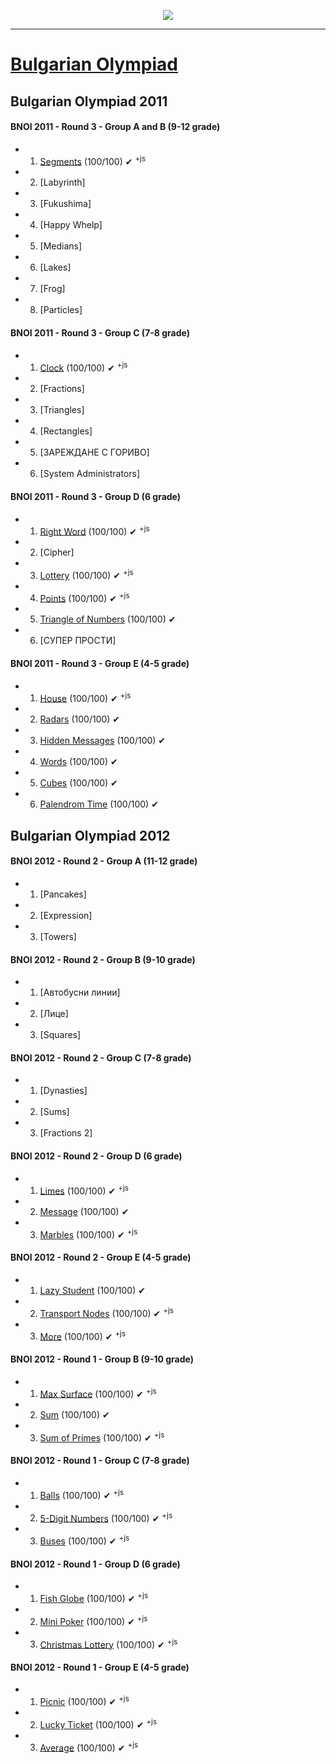 <p align="center"><a href="http://academy.telerik.com/"><img src="http://telerikacademy.com/Content/Images/Header.png" /></a></p>

---

[Bulgarian Olympiad](http://bgcoder.com/Contests/List/ByCategory/32/Bulgarian-Olympiad)
==================

## Bulgarian Olympiad 2011

#### BNOI 2011 - Round 3 - Group A and B (9-12 grade)
 * 01. [Segments](https://github.com/Termininja/BGCoder/tree/master/Bulgarian%20Competitions/BNOI%20-%20Group%20A%20and%20B/Segments) (100/100) ✔ <sup>+js</sup>
 * 02. [Labyrinth]
 * 03. [Fukushima]
 * 04. [Happy Whelp]
 * 05. [Medians]
 * 06. [Lakes]
 * 07. [Frog]
 * 08. [Particles]

#### BNOI 2011 - Round 3 - Group C (7-8 grade) 
 * 01. [Clock](https://github.com/Termininja/BGCoder/tree/master/Bulgarian%20Competitions/BNOI%20-%20Group%20C/Clock) (100/100) ✔ <sup>+js</sup>
 * 02. [Fractions]
 * 03. [Triangles]
 * 04. [Rectangles]
 * 05. [ЗАРЕЖДАНЕ С ГОРИВО]
 * 06. [System Administrators]

#### BNOI 2011 - Round 3 - Group D (6 grade)
 * 01. [Right Word](https://github.com/Termininja/BGCoder/tree/master/Bulgarian%20Competitions/BNOI%20-%20Group%20D/Right%20Word) (100/100) ✔ <sup>+js</sup>
 * 02. [Cipher]
 * 03. [Lottery](https://github.com/Termininja/BGCoder/tree/master/Bulgarian%20Competitions/BNOI%20-%20Group%20D/Lottery) (100/100) ✔ <sup>+js</sup>
 * 04. [Points](https://github.com/Termininja/BGCoder/tree/master/Bulgarian%20Competitions/BNOI%20-%20Group%20D/Points) (100/100) ✔ <sup>+js</sup>
 * 05. [Triangle of Numbers](https://github.com/Termininja/BGCoder/tree/master/Bulgarian%20Competitions/BNOI%20-%20Group%20D/Triangle%20of%20Numbers) (100/100) ✔
 * 06. [СУПЕР ПРОСТИ]

#### BNOI 2011 - Round 3 - Group E (4-5 grade)
 * 01. [House](https://github.com/Termininja/BGCoder/tree/master/Bulgarian%20Competitions/BNOI%20-%20Group%20E/House) (100/100) ✔ <sup>+js</sup>
 * 02. [Radars](https://github.com/Termininja/BGCoder/tree/master/Bulgarian%20Competitions/BNOI%20-%20Group%20E/Radars) (100/100) ✔
 * 03. [Hidden Messages](https://github.com/Termininja/BGCoder/tree/master/Bulgarian%20Competitions/BNOI%20-%20Group%20E/Hidden%20Messages) (100/100) ✔
 * 04. [Words](https://github.com/Termininja/BGCoder/tree/master/Bulgarian%20Competitions/BNOI%20-%20Group%20E/Words) (100/100) ✔
 * 05. [Cubes](https://github.com/Termininja/BGCoder/tree/master/Bulgarian%20Competitions/BNOI%20-%20Group%20E/Cubes) (100/100) ✔
 * 06. [Palendrom Time](https://github.com/Termininja/BGCoder/tree/master/Bulgarian%20Competitions/BNOI%20-%20Group%20E/Palendrom%20Time) (100/100) ✔


## Bulgarian Olympiad 2012

#### BNOI 2012 - Round 2 - Group A (11-12 grade) 
 * 01. [Pancakes]
 * 02. [Expression]
 * 03. [Towers]

#### BNOI 2012 - Round 2 - Group B (9-10 grade) 
 * 01. [Автобусни линии]
 * 02. [Лице]
 * 03. [Squares]

#### BNOI 2012 - Round 2 - Group C (7-8 grade)
 * 01. [Dynasties]
 * 02. [Sums]
 * 03. [Fractions 2]

#### BNOI 2012 - Round 2 - Group D (6 grade)
 * 01. [Limes](https://github.com/Termininja/BGCoder/tree/master/Bulgarian%20Competitions/BNOI%20-%20Group%20D/Limes) (100/100) ✔ <sup>+js</sup>
 * 02. [Message](https://github.com/Termininja/BGCoder/tree/master/Bulgarian%20Competitions/BNOI%20-%20Group%20D/Message) (100/100) ✔
 * 03. [Marbles](https://github.com/Termininja/BGCoder/tree/master/Bulgarian%20Competitions/BNOI%20-%20Group%20D/Marbles) (100/100) ✔ <sup>+js</sup>

#### BNOI 2012 - Round 2 - Group E (4-5 grade) 
 * 01. [Lazy Student](https://github.com/Termininja/BGCoder/tree/master/Bulgarian%20Competitions/BNOI%20-%20Group%20E/Lazy%20Student) (100/100) ✔
 * 02. [Transport Nodes](https://github.com/Termininja/BGCoder/tree/master/Bulgarian%20Competitions/BNOI%20-%20Group%20E/Transport%20Nodes) (100/100) ✔ <sup>+js</sup>
 * 03. [More](https://github.com/Termininja/BGCoder/tree/master/Bulgarian%20Competitions/BNOI%20-%20Group%20E/More) (100/100) ✔ <sup>+js</sup>

#### BNOI 2012 - Round 1 - Group B (9-10 grade)
 * 01. [Max Surface](https://github.com/Termininja/BGCoder/tree/master/Bulgarian%20Competitions/BNOI%20-%20Group%20A%20and%20B/Max%20Surface) (100/100) ✔ <sup>+js</sup>
 * 02. [Sum](https://github.com/Termininja/BGCoder/tree/master/Bulgarian%20Competitions/BNOI%20-%20Group%20A%20and%20B/Sum) (100/100) ✔
 * 03. [Sum of Primes](https://github.com/Termininja/BGCoder/tree/master/Bulgarian%20Competitions/BNOI%20-%20Group%20A%20and%20B/Sum%20of%20Primes) (100/100) ✔ <sup>+js</sup>

#### BNOI 2012 - Round 1 - Group C (7-8 grade)
 * 01. [Balls](https://github.com/Termininja/BGCoder/tree/master/Bulgarian%20Competitions/BNOI%20-%20Group%20C/Balls) (100/100) ✔ <sup>+js</sup>
 * 02. [5-Digit Numbers](https://github.com/Termininja/BGCoder/tree/master/Bulgarian%20Competitions/BNOI%20-%20Group%20C/Digit%20Numbers) (100/100) ✔ <sup>+js</sup>
 * 03. [Buses](https://github.com/Termininja/BGCoder/tree/master/Bulgarian%20Competitions/BNOI%20-%20Group%20C/Buses) (100/100) ✔ <sup>+js</sup>

#### BNOI 2012 - Round 1 - Group D (6 grade)
 * 01. [Fish Globe](https://github.com/Termininja/BGCoder/tree/master/Bulgarian%20Competitions/BNOI%20-%20Group%20D/Fish%20Globe) (100/100) ✔ <sup>+js</sup>
 * 02. [Mini Poker](https://github.com/Termininja/BGCoder/tree/master/Bulgarian%20Competitions/BNOI%20-%20Group%20D/Mini%20Poker) (100/100) ✔ <sup>+js</sup>
 * 03. [Christmas Lottery](https://github.com/Termininja/BGCoder/tree/master/Bulgarian%20Competitions/BNOI%20-%20Group%20D/Christmas%20Lottery) (100/100) ✔ <sup>+js</sup>

#### BNOI 2012 - Round 1 - Group E (4-5 grade)
 * 01. [Picnic](https://github.com/Termininja/BGCoder/tree/master/Bulgarian%20Competitions/BNOI%20-%20Group%20E/Picnic) (100/100) ✔ <sup>+js</sup>
 * 02. [Lucky Ticket](https://github.com/Termininja/BGCoder/tree/master/Bulgarian%20Competitions/BNOI%20-%20Group%20E/Lucky%20Ticket) (100/100) ✔ <sup>+js</sup>
 * 03. [Average](https://github.com/Termininja/BGCoder/tree/master/Bulgarian%20Competitions/BNOI%20-%20Group%20E/Average) (100/100) ✔ <sup>+js</sup>
